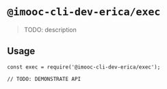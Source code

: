 # `@imooc-cli-dev-erica/exec`

> TODO: description

## Usage

```
const exec = require('@imooc-cli-dev-erica/exec');

// TODO: DEMONSTRATE API
```
